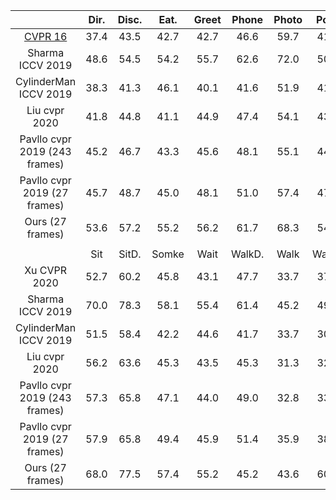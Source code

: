 |                                                    | Dir.  | Disc.  |  Eat.  | Greet |   Phone  | Photo  |  Pose   |  Purch. |
|:--------------------------------------------------:|:-----:|:------:|:------:|:-----:|:--------:|:------:|:-------:|:-------:|
| [CVPR 16](https://arxiv.org/pdf/2012.12556.pdf)    |  37.4 |  43.5  |  42.7  |  42.7 |   46.6   |  59.7  |   41.3  |   45.1  |
|                  Sharma ICCV 2019                  |  48.6 |  54.5  |  54.2  |  55.7 |   62.6   |  72.0  |   50.5  |   54.3  |
|                CylinderMan ICCV 2019               |  38.3 |  41.3  |  46.1  |  40.1 |   41.6   |  51.9  |   41.8  |   40.9  |
|                    Liu cvpr 2020                   |  41.8 |  44.8  |  41.1  |  44.9 |   47.4   |  54.1  |   43.4  |   42.2  |
|            Pavllo cvpr 2019 (243 frames)           |  45.2 |  46.7  |  43.3  |  45.6 |   48.1   |  55.1  |   44.6  |   44.3  |
|            Pavllo cvpr 2019 (27 frames)            |  45.7 |  48.7  |  45.0  |  48.1 |   51.0   |  57.4  |   47.5  |   45.0  |
|                  Ours (27 frames)                  |  53.6 |  57.2  |  55.2  |  56.2 |   61.7   |  68.3  |   54.9  |   52.5  |
|                                                    |       |        |        |       |          |        |         |         |
|                                                    |  Sit  | SitD.  | Somke  |  Wait |  WalkD.  |  Walk  |  WalkT. | Average |
|                    Xu CVPR 2020                    |  52.7 |  60.2  |  45.8  |  43.1 |   47.7   |  33.7  |   37.1  |   45.6  |
|                  Sharma ICCV 2019                  |  70.0 |  78.3  |  58.1  |  55.4 |   61.4   |  45.2  |   49.7  |   58.0  |
|                CylinderMan ICCV 2019               |  51.5 |  58.4  |  42.2  |  44.6 |   41.7   |  33.7  |   30.1  |   42.9  |
|                    Liu cvpr 2020                   |  56.2 |  63.6  |  45.3  |  43.5 |   45.3   |  31.3  |   32.2  |   45.1  |
|            Pavllo cvpr 2019 (243 frames)           |  57.3 |  65.8  |  47.1  |  44.0 |   49.0   |  32.8  |   33.9  |   46.8  |
|            Pavllo cvpr 2019 (27 frames)            |  57.9 |  65.8  |  49.4  |  45.9 |   51.4   |  35.9  |   38.2  |   48.8  |
|                  Ours (27 frames)                  |  68.0 |  77.5  |  57.4  |  55.2 |   45.2   |  43.6  |   60.2  |   57.8  |
